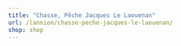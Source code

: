 ```yaml
---
title: "Chasse, Pêche Jacques Le Laouenan"
url: /lannion/chasse-peche-jacques-le-laouenan/
shop: shop
---
```

